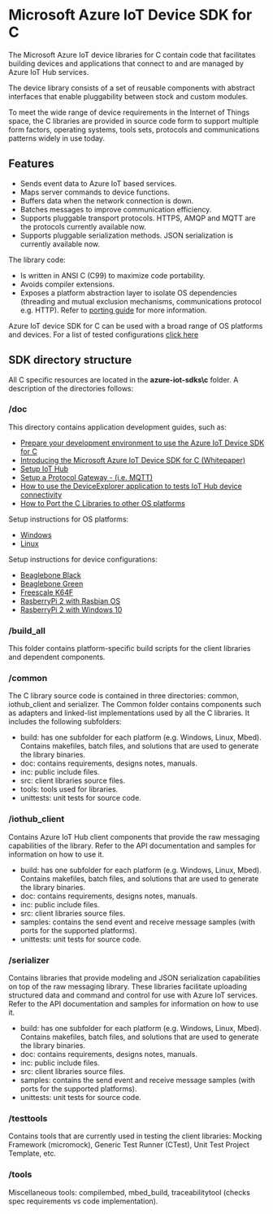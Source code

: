# Microsoft Azure IoT Device SDK for C

The Microsoft Azure IoT device libraries for C contain code that facilitates building devices and applications that connect to and are managed by Azure IoT Hub services.

The device library consists of a set of reusable components with abstract interfaces that enable pluggability between stock and custom modules.

To meet the wide range of device requirements in the Internet of Things space, the C libraries are provided in source code form to support multiple form factors, operating systems, tools sets, protocols and communications patterns widely in use today.


## Features

 * Sends event data to Azure IoT based services.
 * Maps server commands to device functions.
 * Buffers data when the network connection is down.
 * Batches messages to improve communication efficiency.
 * Supports pluggable transport protocols. HTTPS, AMQP and MQTT are the protocols currently available now.
 * Supports pluggable serialization methods. JSON serialization is currently available now.


The library code:

* Is written in ANSI C (C99) to maximize code portability.
* Avoids compiler extensions.
* Exposes a platform abstraction layer to isolate OS dependencies (threading and mutual exclusion mechanisms, communications protocol e.g. HTTP). Refer to [porting guide](doc/porting_guide.md) for more information.

Azure IoT device SDK for C can be used with a broad range of OS platforms and devices. For a list of tested configurations [click here](../doc/tested_configurations.md)

## SDK directory structure
All C specific resources are located in the **azure-iot-sdks\c** folder. A description of the directories follows:
### /doc

This directory contains application development guides, such as:
- [Prepare your development environment to use the Azure IoT Device SDK for C](doc/devbox_setup.md)
- [Introducing the Microsoft Azure IoT Device SDK for C (Whitepaper)](doc/whitepapers/guide_iot_introducing_c_sdk.md)
- [Setup IoT Hub](../doc/setup_iot_hub.md)
- [Setup a Protocol Gateway - (i.e. MQTT)](https://github.com/Azure/azure-iot-protocol-gateway/blob/master/README.md)
- [How to use the DeviceExplorer application to tests IoT Hub device connectivity](../tools/DeviceExplorer/doc/tools_device_explorer.md)
- [How to Port the C Libraries to other OS platforms](doc/porting_guide.md)

Setup instructions for OS platforms:
- [Windows](doc/run_sample_on_Windows.md)
- [Linux](doc/run_sample_on_desktop_linux.md)

Setup instructions for device configurations:
- [Beaglebone Black](device_setup_beagleboneblack.md)
- [Beaglebone Green](device_setup_beaglebonegreen.md)
- [Freescale K64F](device_setup_freescale_k64f_mbed.md)
- [RasberryPi 2 with Rasbian OS](device_setup_raspberrypi2_rasbian.md)
- [RasberryPi 2 with Windows 10](device_setup_raspberrypi2_windows10.md)


### /build_all

This folder contains platform-specific build scripts for the client libraries and dependent components.

### /common

The C library source code is contained in three directories: common, iothub_client and serializer. The Common folder contains components such as adapters and linked-list implementations used by all the C libraries. It includes the following subfolders:

   * build: has one subfolder for each platform (e.g. Windows, Linux, Mbed). Contains makefiles, batch files, and solutions that are used to generate the library binaries.
   * doc: contains requirements, designs notes, manuals.
   * inc: public include files.
   * src: client libraries source files.
   * tools: tools used for libraries.
   * unittests: unit tests for source code.


### /iothub_client

Contains Azure IoT Hub client components that provide the raw messaging capabilities of the library. Refer to the API documentation and samples for information on how to use it.

   * build: has one subfolder for each platform (e.g. Windows, Linux, Mbed). Contains makefiles, batch files, and solutions that are used to generate the library binaries.
   * doc: contains requirements, designs notes, manuals.
   * inc: public include files.
   * src: client libraries source files.
   * samples: contains the send event and receive message samples (with ports for the supported platforms).
   * unittests: unit tests for source code.

### /serializer

Contains libraries that provide modeling and JSON serialization capabilities on top of the raw messaging library. These libraries facilitate uploading structured data and command and control for use with Azure IoT services. Refer to the API documentation and samples for information on how to use it.

   * build: has one subfolder for each platform (e.g. Windows, Linux, Mbed). Contains makefiles, batch files, and solutions that are used to generate the library binaries.
   * doc: contains requirements, designs notes, manuals.
   * inc: public include files.
   * src: client libraries source files.
   * samples: contains the send event and receive message samples (with ports for the supported platforms).
   * unittests: unit tests for source code.

### /testtools

Contains tools that are currently used in testing the client libraries: Mocking Framework (micromock), Generic Test Runner (CTest), Unit Test Project Template, etc.

### /tools

Miscellaneous tools: compilembed, mbed_build, traceabilitytool (checks spec requirements vs code implementation).
